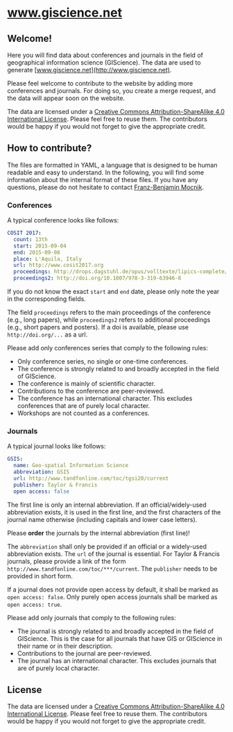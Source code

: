 # www.giscience.net

## Welcome!

Here you will find data about conferences and journals in the field of geographical information science (GIScience).  The data are used to generate [www.giscience.net](http://www.giscience.net).

Please feel welcome to contribute to the website by adding more conferences and journals.  For doing so, you create a merge request, and the data will appear soon on the website.

The data are licensed under a [Creative Commons Attribution-ShareAlike 4.0 International License](https://github.com/giscience/geogrid/blob/master/LICENSE).  Please feel free to reuse them.  The contributors would be happy if you would not forget to give the appropriate credit.

## How to contribute?

The files are formatted in YAML, a language that is designed to be human readable and easy to understand.  In the following, you will find some information about the internal format of these files.  If you have any questions, please do not hesitate to contact [Franz-Benjamin Mocnik](http://www.mocnik-science.net).

### Conferences

A typical conference looks like follows:

```YAML
COSIT 2017:
  count: 13th
  start: 2015-09-04
  end: 2015-09-08
  place: L'Aquila, Italy
  url: http://www.cosit2017.org
  proceedings: http://drops.dagstuhl.de/opus/volltexte/lipics-complete/lipics-vol86-cosit2017-complete.pdf
  proceedings2: http://doi.org/10.1007/978-3-319-63946-8
```

If you do not know the exact `start` and `end` date, please only note the year in the corresponding fields.

The field `proceedings` refers to the main proceedings of the conference (e.g., long papers), while `proceedings2` refers to additional proceedings (e.g., short papers and posters).  If a doi is available, please use `http://doi.org/...` as a url.

Please add only conferences series that comply to the following rules:

* Only conference series, no single or one-time conferences.
* The conference is strongly related to and broadly accepted in the field of GIScience.
* The conference is mainly of scientific character.
* Contributions to the conference are peer-reviewed.
* The conference has an international character.  This excludes conferences that are of purely local character.
* Workshops are not counted as a conferences.

### Journals

A typical journal looks like follows:

```YAML
GSIS:
  name: Geo-spatial Information Science
  abbreviation: GSIS
  url: http://www.tandfonline.com/toc/tgsi20/current
  publisher: Taylor & Francis
  open access: false
```

The first line is only an internal abbreviation.  If an official/widely-used abbreviation exists, it is used in the first line, and the first characters of the journal name otherwise (including capitals and lower case letters).

Please **order** the journals by the internal abbreviation (first line)!

The `abbreviation` shall only be provided if an official or a widely-used abbreviation exists.  The `url` of the journal is essential.  For Taylor & Francis journals, please provide a link of the form `http://www.tandfonline.com/toc/***/current`.  The `publisher` needs to be provided in short form.

If a journal does not provide open access by default, it shall be marked as `open access: false`.  Only purely open access journals shall be marked as `open access: true`.

Please add only journals that comply to the following rules:

* The journal is strongly related to and broadly accepted in the field of GIScience.  This is the case for all journals that have GIS or GIScience in their name or in their description.
* Contributions to the journal are peer-reviewed.
* The journal has an international character.  This excludes journals that are of purely local character.

## License

The data are licensed under a [Creative Commons Attribution-ShareAlike 4.0 International License](https://github.com/giscience/geogrid/blob/master/LICENSE).  Please feel free to reuse them.  The contributors would be happy if you would not forget to give the appropriate credit.
